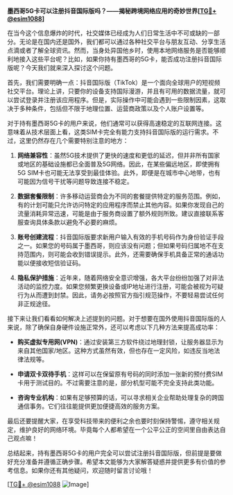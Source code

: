 **墨西哥5G卡可以注册抖音国际版吗？——揭秘跨境网络应用的奇妙世界[[TG💪+ @esim1088](https://t.me/s/esim1088)]**

在当今这个信息爆炸的时代，社交媒体已经成为人们日常生活中不可或缺的一部分。无论是在国内还是国外，我们都可以通过各种社交平台与朋友互动、分享生活点滴或者了解全球资讯。然而，当身处异国他乡时，使用本地网络服务是否能够顺利地接入这些平台呢？比如，如果你持有墨西哥的5G卡，能否成功注册抖音国际版呢？今天我们就来深入探讨这个问题。

首先，我们需要明确一点：抖音国际版（TikTok）是一个面向全球用户的短视频社交平台。理论上讲，只要你的设备支持国际漫游，并且有可用的数据流量，就可以尝试登录并注册该应用程序。但是，实际操作中可能会遇到一些限制因素，这取决于多种条件，包括但不限于地理位置、运营商政策以及个人账户设置等。

对于持有墨西哥5G卡的用户来说，他们通常可以获得高速稳定的互联网连接。这意味着从技术层面上看，这类SIM卡完全有能力支持抖音国际版的运行需求。不过，这里仍然存在几个需要特别注意的地方：

1. **网络兼容性**：虽然5G技术提供了更快的速度和更低的延迟，但并非所有国家或地区的基础设施都已全面普及5G网络。因此，在某些偏远地区，即使拥有5G SIM卡也可能无法享受到最佳体验。此外，即便是在城市中心地带，也有可能因为信号干扰等问题导致连接不稳定。

2. **数据套餐限制**：许多移动运营商会为不同的套餐提供特定的服务范围。例如，有的计划可能只允许访问特定的应用程序而禁止其他内容。如果你发现自己的流量消耗异常迅速，可能是由于服务商设置了额外规则所致。建议直接联系客服查询具体条款以避免不必要的麻烦。

3. **账号创建流程**：抖音国际版要求新用户输入有效的手机号码作为身份验证手段之一。如果您的号码属于墨西哥，则应该没有问题；但如果号码归属地不在支持范围内，则可能会收到错误提示。此外，还需要确保手机具备正常的通话功能以便接收短信验证码。

4. **隐私保护措施**：近年来，随着网络安全意识增强，各大平台纷纷加强了对非法活动的监控力度。如果您频繁更换设备或IP地址进行注册，可能会被视为可疑行为从而遭到封禁。因此，请务必按照官方指引规范操作，不要轻易尝试任何非正规途径。

接下来让我们看看如何解决上述提到的问题。对于想要在国外使用抖音国际版的人来说，除了确保自身硬件设施正常外，还可以考虑以下几种方法来提高成功率：

- **购买虚拟专用网(VPN)**：通过安装第三方软件绕过地理封锁，让服务器显示为来自其他国家/地区。这种方式虽然有效，但也存在一定风险，如违反当地法律法规等。
  
- **申请双卡双待手机**：这样可以在保留原有号码的同时添加一张新的预付费SIM卡用于测试目的。不过需要注意的是，部分机型可能不完全支持此类功能。

- **咨询专业机构**：如果有足够预算的话，可以寻求相关企业帮助处理复杂的跨国通信事务。它们往往能提供更加便捷高效的服务方案。

最后还要提醒大家，在享受科技带来的便利之余也要时刻保持警惕，遵守相关规定，维护良好的网络环境。毕竟每个人都希望在一个公平公正的空间里自由表达自己观点嘛！

总结起来，持有墨西哥5G卡的用户完全可以尝试注册抖音国际版，但前提是要做好充分准备并遵循正确步骤。希望本文能够为大家解答疑惑并提供更多有价值的参考信息。如果你还有其他疑问，欢迎随时留言讨论哦！

[[TG💪+ @esim1088](https://t.me/s/esim1088) ![Image](https://i.postimg.cc/4NQfJmqS/Snipaste-2025-05-13-00-14-12.png)]